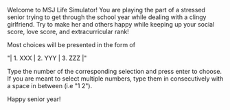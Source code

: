Welcome to MSJ Life Simulator! You are playing the part of a stressed senior trying to get through the school year while dealing with a clingy girlfriend. 
Try to make her and others happy while keeping up your social score, love score, and extracurricular rank!

Most choices will be presented in the form of 

"| 1. XXX | 2. YYY | 3. ZZZ |"

Type the number of the corresponding selection and press enter to choose.
If you are meant to select multiple numbers, type them in consecutively with a space in between (i.e "1 2").

Happy senior year!
